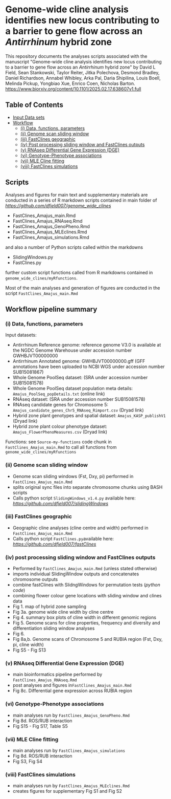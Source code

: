 # Genome-wide cline analysis identifies new locus contributing to a barrier to gene flow across an _Antirrhinum_ hybrid zone

This repository documents the analyses scripts associated with the manuscript "Genome-wide cline analysis identifies new locus contributing to a barrier to gene flow across an _Antirrhinum_ hybrid zone" by David L Field, Sean Stankowski, Taylor Reiter, Jitka Polechova, Desmond Bradley, Daniel Richardson, Annabel Whibley, Arka Pal, Daria Shipilina, Louis Boell, Melinda Pickup, Yongbiao Xue, Enrico Coen, Nicholas Barton. https://www.biorxiv.org/content/10.1101/2025.02.17.638607v1.full


## Table of Contents
- [Input Data sets](#input-data-sets)
- [Workflow](#workflow)
  - [(i) Data, functions, parameters](#i-data-functions-parameters)
  - [(ii) Genome scan sliding window](#ii-genome-scan-sliding-window)
  - [(iii) FastClines geographic](#iii-fastclines-geographic)
  - [(iv) Post processing sliding window and FastClines outputs](#iv-post-processing-sliding-window-and-fastclines-outputs)
  - [(v) RNAseq Differential Gene Expression (DGE)](#v-rnaseq-differential-gene-expression-dge)
  - [(vi) Genotype-Phenotype associations](#vi-genotype-phenotype-associations)
  - [(vii) MLE Cline fitting](#vii-mle-cline-fitting)
  - [(viii) FastClines simulations](#viii-fastclines-simulations)

## Scripts

Analyses and figures for main text and supplementary materials are conducted in a series of R markdown scripts contained in main folder of _https://github.com/dfield007/genome_wide_clines_

- FastClines_Amajus_main.Rmd
- FastClines_Amajus_RNAseq.Rmd
- FastClines_Amajus_GenoPheno.Rmd
- FastClines_Amajus_MLEclines.Rmd
- FastClines_Amajus_simulations.Rmd

and also a number of Python scripts called within the markdowns 

- SlidingWindows.py
- FastClines.py

further custom script functions called from R markdowns contained in `genome_wide_clines/myRfunctions`.

Most of the main analyses and generation of figures are conducted in the script `FastClines_Amajus_main.Rmd`

## Workflow pipeline summary

### (i) Data, functions, parameters

Input datasets:

- Antirrhinum Reference genome: reference genome V3.0 is available at the NGDC Genome Warehouse under accession number GWHBJVT00000000
- Antirrhinum Annotated genome: GWHBJVT00000000.gff (GFF annotations have been uploaded to NCBI WGS under accession number SUB15081867)
- Whole Genome PoolSeq dataset: (SRA under accession number SUB15081578)
- Whole Genome PoolSeq dataset population meta details: `Amajus_PoolSeq_popDetails.txt` (online link)
- RNAseq dataset: (SRA under accession number SUB15081578)
- RNAseq candidate genes for Chromosome 5: `Amajus_candidate_genes_Chr5_RNAseq_Rimport.csv` (Dryad link)
- Hybrid zone plant genotypes and spatial dataset: `Amajus_KASP_publishV1` (Dryad link)
- Hybrid zone plant colour phenotype dataset: `Amajus_FlowerPhenoMeasures.csv` (Dryad link)

Functions: see `Source-my-functions` code chunk in `FastClines_Amajus_main.Rmd` to call all functions from `genome_wide_clines/myRfunctions`

### (ii) Genome scan sliding window

- Genome scan sliding windows (Fst, Dxy, pi) performed in `FastClines_Amajus_main.Rmd` 
- splits original sync files into separate chromosome chunks using BASH scripts
- Calls python script `SlidingWindows_v1.4.py` available here: _https://github.com/dfield007/slidingWindows_

### (iii) FastClines geographic

- Geographic cline analyses (cline centre and width) performed in `FastClines_Amajus_main.Rmd` 
- Calls python script `FastClines.py`available here: _https://github.com/dfield007/fastClines_

### (iv) post processing sliding window and FastClines outputs

- Performed by `FastClines_Amajus_main.Rmd` (unless stated otherwise)
- imports individual SlidingWindow outputs and concatenates chromosome outputs
- combine fastClines with SlidngWindows for permutation tests (_python code_)
- combining flower colour gene locations with sliding window and clines data
- Fig 1. map of hybrid zone sampling
- Fig 3a. genome wide cline width by cline centre
- Fig 4. summary box plots of cline width in different genomic regions
- Fig 5. Genome scans for cline properties, frequency and diversity and differentiation sliding window analyses
- Fig 6. 
- Fig 8a,b. Genome scans of Chromosome 5 and RUBIA region (Fst, Dxy, pi, cline width)
- Fig S5 - Fig S13

### (v) RNAseq Differential Gene Expression (DGE)

- main bioinformatics pipeline performed by `FastClines_Amajus_RNAseq.Rmd`
- post analyses and figures in`FastClines_Amajus_main.Rmd`
- Fig 8c. Differential gene expression across RUBIA region

### (vi) Genotype-Phenotype associations

- main analyses run by `FastClines_Amajus_GenoPheno.Rmd`
- Fig 8d. ROS/RUB interaction
- Fig S15 - Fig S17, Table S5

### (vii) MLE Cline fitting

- main analyses run by `FastClines_Amajus_simulations`
- Fig 8d. ROS/RUB interaction
- Fig S3, Fig S4

### (viii) FastClines simulations

- main analyses run by `FastClines_Amajus_MLEclines.Rmd`
- creates figures for supplementary Fig S1 and Fig S2
